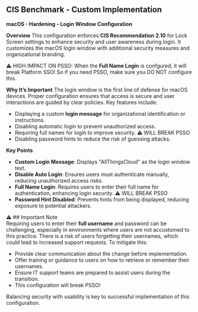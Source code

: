 ## CIS Benchmark - Custom Implementation

**macOS - Hardening - Login Window Configuration**  

**Overview**
This configuration enforces **CIS Recommendation 2.10** for Lock Screen settings to enhance security and user awareness during login. 
It customizes the macOS login window with additional security measures and organizational branding.  

⚠️ HIGH IMPACT ON PSSO: When the **Full Name Login** is confgured, it will break Platform SSO! So if you need PSSO, make sure you DO NOT configure this.

**Why It’s Important**
The login window is the first line of defense for macOS devices. Proper configuration ensures that access is secure and user interactions are guided by clear policies. 
Key features include:  
- Displaying a custom **login message** for organizational identification or instructions.  
- Disabling automatic login to prevent unauthorized access.  
- Requiring full names for login to improve security.  ⚠️ WILL BREAK PSSO 
- Disabling password hints to reduce the risk of guessing attacks.  

**Key Points**  
- **Custom Login Message**: Displays "AllThingsCloud" as the login window text.  
- **Disable Auto Login**: Ensures users must authenticate manually, reducing unauthorized access risks.  
- **Full Name Login**: Requires users to enter their full name for authentication, enhancing login security.  ⚠️ WILL BREAK PSSO 
- **Password Hint Disabled**: Prevents hints from being displayed, reducing exposure to potential attackers.  

⚠️ ## Important Note  
Requiring users to enter their **full username** and password can be challenging, especially in environments where users are not accustomed to this practice. 
There is a risk of users forgetting their usernames, which could lead to increased support requests. To mitigate this:  
- Provide clear communication about the change before implementation.  
- Offer training or guidance to users on how to retrieve or remember their usernames.  
- Ensure IT support teams are prepared to assist users during the transition.
- This configuration will break PSSO!

Balancing security with usability is key to successful implementation of this configuration.  



